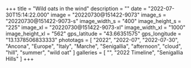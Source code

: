 +++
title = "Wild oats in the wind"
description = ""
date = "2022-07-30T15:14:22.000"
image = "20220730@151422-9073"
image_s = "20220730@151422-9073-s"
image_width_s = "400"
image_height_s = "225"
image_xl = "20220730@151422-9073-xl"
image_width_xl = "1000"
image_height_xl = "562"
gps_latitude = "43.66351575"
gps_longitude = "13.1378506833333"
phototags = [ "2022", "2022-07", "2022-07-30", "Ancona", "Europe", "Italy", "Marche", "Senigallia", "afternoon", "cloud", "hill", "summer", "wild oat" ]
galleries = [ "", "2022 Timeline", "Senigallia Hills" ]
+++
